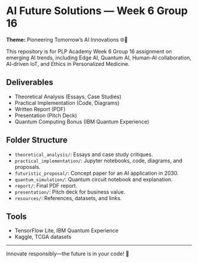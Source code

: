 # AI Future Solutions — Week 6 Group 16

**Theme:** Pioneering Tomorrow’s AI Innovations 🌐🚀

This repository is for PLP Academy Week 6 Group 16 assignment on emerging AI trends, including Edge AI, Quantum AI, Human-AI collaboration, AI-driven IoT, and Ethics in Personalized Medicine.

## Deliverables

- Theoretical Analysis (Essays, Case Studies)
- Practical Implementation (Code, Diagrams)
- Written Report (PDF)
- Presentation (Pitch Deck)
- Quantum Computing Bonus (IBM Quantum Experience)

## Folder Structure

- `theoretical_analysis/`: Essays and case study critiques.
- `practical_implementation/`: Jupyter notebooks, code, diagrams, and proposals.
- `futuristic_proposal/`: Concept paper for an AI application in 2030.
- `quantum_simulation/`: Quantum circuit notebook and explanation.
- `report/`: Final PDF report.
- `presentation/`: Pitch deck for business value.
- `resources/`: References, datasets, and links.

## Tools

- TensorFlow Lite, IBM Quantum Experience
- Kaggle, TCGA datasets

---

Innovate responsibly—the future is in your code! 🌟
